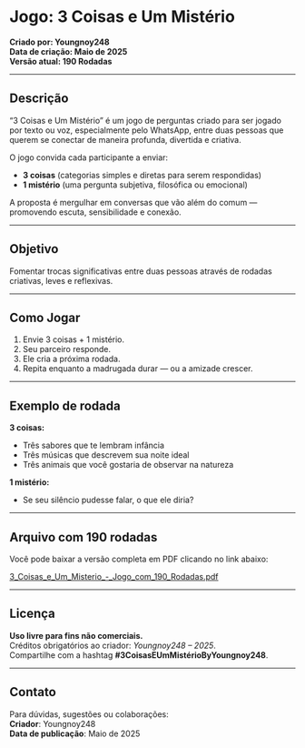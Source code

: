 # Jogo: 3 Coisas e Um Mistério

**Criado por: Youngnoy248**  
**Data de criação: Maio de 2025**  
**Versão atual: 190 Rodadas**

---

## Descrição

“3 Coisas e Um Mistério” é um jogo de perguntas criado para ser jogado por texto ou voz, especialmente pelo WhatsApp, entre duas pessoas que querem se conectar de maneira profunda, divertida e criativa.

O jogo convida cada participante a enviar:
- **3 coisas** (categorias simples e diretas para serem respondidas)
- **1 mistério** (uma pergunta subjetiva, filosófica ou emocional)

A proposta é mergulhar em conversas que vão além do comum — promovendo escuta, sensibilidade e conexão.

---

## Objetivo

Fomentar trocas significativas entre duas pessoas através de rodadas criativas, leves e reflexivas.

---

## Como Jogar

1. Envie 3 coisas + 1 mistério.
2. Seu parceiro responde.
3. Ele cria a próxima rodada.
4. Repita enquanto a madrugada durar — ou a amizade crescer.

---

## Exemplo de rodada

**3 coisas:**
- Três sabores que te lembram infância  
- Três músicas que descrevem sua noite ideal  
- Três animais que você gostaria de observar na natureza

**1 mistério:**
- Se seu silêncio pudesse falar, o que ele diria?

---

## Arquivo com 190 rodadas

Você pode baixar a versão completa em PDF clicando no link abaixo:

[3_Coisas_e_Um_Misterio_-_Jogo_com_190_Rodadas.pdf](./3_Coisas_e_Um_Misterio_-_Jogo_com_190_Rodadas.pdf)

---

## Licença

**Uso livre para fins não comerciais.**  
Créditos obrigatórios ao criador: *Youngnoy248 – 2025*.  
Compartilhe com a hashtag **#3CoisasEUmMistérioByYoungnoy248**.

---

## Contato

Para dúvidas, sugestões ou colaborações:  
**Criador**: Youngnoy248  
**Data de publicação**: Maio de 2025